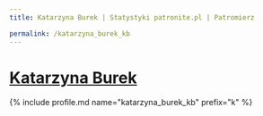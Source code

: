 ```yaml
---
title: Katarzyna Burek | Statystyki patronite.pl | Patromierz

permalink: /katarzyna_burek_kb
---
```


# [Katarzyna Burek](https://patronite.pl/katarzyna_burek_kb)

{% include profile.md name="katarzyna_burek_kb" prefix="k" %}
